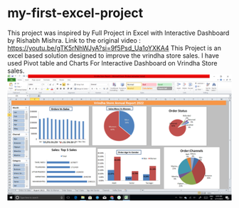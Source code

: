 # my-first-excel-project
This project was inspired by Full Project in Excel with Interactive Dashboard by Rishabh Mishra. Link to the original video : https://youtu.be/gTK5rNhWJyA?si=9f5Psd_Ua1oYXKA4
This Project is an excel based solution designed to improve the vrindha store sales.
I have used Pivot table and Charts For Interactive Dashboard on Vrindha Store sales.
![image alt](https://github.com/bhavanieepuri/my-first-excel-project/blob/e7d5ba2f2a8af3b459d039ad148fdb06c88b7fe8/Vrindha%20Store%20sales%20Screenshot.png)
